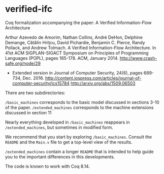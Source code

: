 # verified-ifc
Coq formalization accompanying the paper: A Verified Information-Flow Architecture

Arthur Azevedo de Amorim, Nathan Collins, André DeHon, Delphine Demange, Cătălin Hriţcu, David Pichardie, Benjamin C. Pierce, Randy Pollack, and Andrew Tolmach. A Verified Information-Flow Architecture. In 41st ACM SIGPLAN-SIGACT Symposium on Principles of Programming Languages (POPL), pages 165-178. ACM, January 2014.
http://www.crash-safe.org/node/29
- Extended version in Journal of Computer Security, 24(6), pages 689-734, Dec. 2016.
http://content.iospress.com/articles/journal-of-computer-security/jcs15784
http://arxiv.org/abs/1509.06503

There are two subdirectories:

`/basic_machines`         corresponds to the basic model discussed in sections 3-10 of the paper.
`/extended_machines`      corresponds to the machine extensions discussed in section 11

Nearly everything developed in `/basic_machines` reappears in `/extended_machines`,
but sometimes in modified form.

We recommend that you start by exploring `/basic_machines`. Consult the `README`
and the `Main.v` file to get a top-level view of the results.

`/extended_machines` contain a longer `README` that is intended to help
guide you to the important differences in this developments.

The code is known to work with Coq 8.14.
